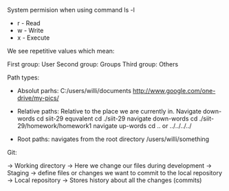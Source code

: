 System permision when using command ls -l

- r - Read
- w - Write
- x - Execute

We see repetitive values which mean:

First group: User
Second group: Groups
Third group: Others

Path types:

- Absolut parhs:
C:/users/willi/documents
http://www.google.com/one-drive/my-pics/

- Relative paths:
Relative to the place we are currently in.
Navigate down-words cd siit-29 equvalent cd ./siit-29
navigate down-words cd ./siit-29/homework/homework1
navigate up-words cd .. or ../../../../

- Root paths:
navigates from the root directory /users/willi/something

Git:

-> Working directory -> Here we change our files during development
-> Staging -> define files or changes we want to commit to the local repository
-> Local repository -> Stores history about all the changes (commits)